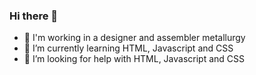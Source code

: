 ### Hi there 👋

- 🔭 I'm working in a designer and assembler metallurgy
- 🌱 I’m currently learning HTML, Javascript and CSS
- 🤔 I’m looking for help with HTML, Javascript and CSS


